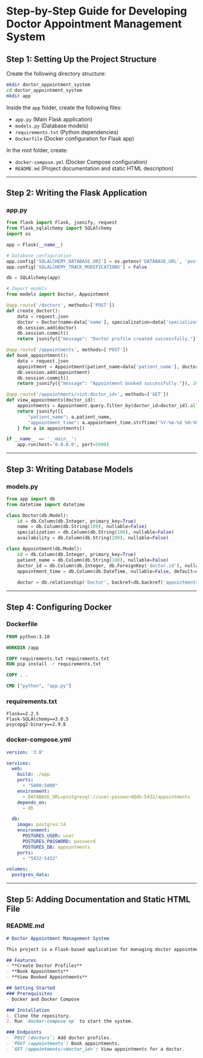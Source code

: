# Step-by-Step Guide for Developing Doctor Appointment Management System

## Step 1: Setting Up the Project Structure
Create the following directory structure:
```bash
mkdir doctor_appointment_system
cd doctor_appointment_system
mkdir app
```
Inside the `app` folder, create the following files:
- `app.py` (Main Flask application)
- `models.py` (Database models)
- `requirements.txt` (Python dependencies)
- `Dockerfile` (Docker configuration for Flask app)

In the root folder, create:
- `docker-compose.yml` (Docker Compose configuration)
- `README.md` (Project documentation and static HTML description)

---

## Step 2: Writing the Flask Application
### app.py
```python
from flask import Flask, jsonify, request
from flask_sqlalchemy import SQLAlchemy
import os

app = Flask(__name__)

# Database configuration
app.config['SQLALCHEMY_DATABASE_URI'] = os.getenv('DATABASE_URL', 'postgresql://user:password@db:5432/appointments')
app.config['SQLALCHEMY_TRACK_MODIFICATIONS'] = False

db = SQLAlchemy(app)

# Import models
from models import Doctor, Appointment

@app.route('/doctors', methods=['POST'])
def create_doctor():
    data = request.json
    doctor = Doctor(name=data['name'], specialization=data['specialization'], availability=data['availability'])
    db.session.add(doctor)
    db.session.commit()
    return jsonify({"message": "Doctor profile created successfully."}), 201

@app.route('/appointments', methods=['POST'])
def book_appointment():
    data = request.json
    appointment = Appointment(patient_name=data['patient_name'], doctor_id=data['doctor_id'], appointment_time=data['appointment_time'])
    db.session.add(appointment)
    db.session.commit()
    return jsonify({"message": "Appointment booked successfully."}), 201

@app.route('/appointments/<int:doctor_id>', methods=['GET'])
def view_appointments(doctor_id):
    appointments = Appointment.query.filter_by(doctor_id=doctor_id).all()
    return jsonify([{
        "patient_name": a.patient_name,
        "appointment_time": a.appointment_time.strftime('%Y-%m-%d %H:%M')
    } for a in appointments])

if __name__ == '__main__':
    app.run(host='0.0.0.0', port=5000)
```

---

## Step 3: Writing Database Models
### models.py
```python
from app import db
from datetime import datetime

class Doctor(db.Model):
    id = db.Column(db.Integer, primary_key=True)
    name = db.Column(db.String(100), nullable=False)
    specialization = db.Column(db.String(100), nullable=False)
    availability = db.Column(db.String(200), nullable=False)

class Appointment(db.Model):
    id = db.Column(db.Integer, primary_key=True)
    patient_name = db.Column(db.String(100), nullable=False)
    doctor_id = db.Column(db.Integer, db.ForeignKey('doctor.id'), nullable=False)
    appointment_time = db.Column(db.DateTime, nullable=False, default=datetime.utcnow)
    
    doctor = db.relationship('Doctor', backref=db.backref('appointments', lazy=True))
```

---

## Step 4: Configuring Docker
### Dockerfile
```dockerfile
FROM python:3.10

WORKDIR /app

COPY requirements.txt requirements.txt
RUN pip install -r requirements.txt

COPY . .

CMD ["python", "app.py"]
```

### requirements.txt
```
Flask==2.2.5
Flask-SQLAlchemy==3.0.5
psycopg2-binary==2.9.8
```

### docker-compose.yml
```yaml
version: '3.8'

services:
  web:
    build: ./app
    ports:
      - "5000:5000"
    environment:
      - DATABASE_URL=postgresql://user:password@db:5432/appointments
    depends_on:
      - db

  db:
    image: postgres:14
    environment:
      POSTGRES_USER: user
      POSTGRES_PASSWORD: password
      POSTGRES_DB: appointments
    ports:
      - "5432:5432"

volumes:
  postgres_data:
```

---

## Step 5: Adding Documentation and Static HTML File
### README.md
```markdown
# Doctor Appointment Management System

This project is a Flask-based application for managing doctor appointments. It uses Docker for containerization and PostgreSQL as the database backend.

## Features
- **Create Doctor Profiles**
- **Book Appointments**
- **View Booked Appointments**

## Getting Started
### Prerequisites
- Docker and Docker Compose

### Installation
1. Clone the repository.
2. Run `docker-compose up` to start the system.

### Endpoints
- `POST /doctors`: Add doctor profiles.
- `POST /appointments`: Book appointments.
- `GET /appointments/<doctor_id>`: View appointments for a doctor.
